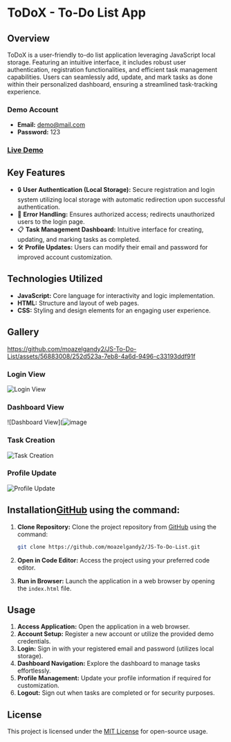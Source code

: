 # ToDoX - To-Do List App

## Overview

ToDoX is a user-friendly to-do list application leveraging JavaScript local storage. Featuring an intuitive interface, it includes robust user authentication, registration functionalities, and efficient task management capabilities. Users can seamlessly add, update, and mark tasks as done within their personalized dashboard, ensuring a streamlined task-tracking experience.

### Demo Account

- **Email:** demo@mail.com
- **Password:** 123

### [Live Demo](https://moazelgandy2.github.io/JS-To-Do-List/)

## Key Features

- 🔒 **User Authentication (Local Storage):** Secure registration and login system utilizing local storage with automatic redirection upon successful authentication.
- 🚫 **Error Handling:** Ensures authorized access; redirects unauthorized users to the login page.
- 📋 **Task Management Dashboard:** Intuitive interface for creating, updating, and marking tasks as completed.
- 🛠️ **Profile Updates:** Users can modify their email and password for improved account customization.

## Technologies Utilized

- **JavaScript:** Core language for interactivity and logic implementation.
- **HTML:** Structure and layout of web pages.
- **CSS:** Styling and design elements for an engaging user experience.

## Gallery
https://github.com/moazelgandy2/JS-To-Do-List/assets/56883008/252d523a-7eb8-4a6d-9496-c33193ddf91f
### Login View
![Login View](![image](https://github.com/moazelgandy2/JS-To-Do-List/assets/56883008/efc981ea-78c7-465e-965b-56328d82b801))

### Dashboard View
![Dashboard View](![image](![image](https://github.com/moazelgandy2/JS-To-Do-List/assets/56883008/7ee7dadf-8276-4d51-aff9-8e629b2480e9))

### Task Creation
![Task Creation](![image](https://github.com/moazelgandy2/JS-To-Do-List/assets/56883008/252d523a-7eb8-4a6d-9496-c33193ddf91f))

### Profile Update
![Profile Update](![image](https://github.com/moazelgandy2/JS-To-Do-List/assets/56883008/9218d2ef-e6d0-4002-a266-54cbac522537))


## Installation[GitHub](https://github.com/moazelgandy2/JS-To-Do-List) using the command:

1. **Clone Repository:** Clone the project repository from [GitHub](https://github.com/moazelgandy2/JS-To-Do-List) using the command:

   ```bash
   git clone https://github.com/moazelgandy2/JS-To-Do-List.git
   ```

2. **Open in Code Editor:** Access the project using your preferred code editor.
3. **Run in Browser:** Launch the application in a web browser by opening the `index.html` file.

## Usage

1. **Access Application:** Open the application in a web browser.
2. **Account Setup:** Register a new account or utilize the provided demo credentials.
3. **Login:** Sign in with your registered email and password (utilizes local storage).
4. **Dashboard Navigation:** Explore the dashboard to manage tasks effortlessly.
5. **Profile Management:** Update your profile information if required for customization.
6. **Logout:** Sign out when tasks are completed or for security purposes.

## License

This project is licensed under the [MIT License](https://opensource.org/licenses/MIT) for open-source usage.
